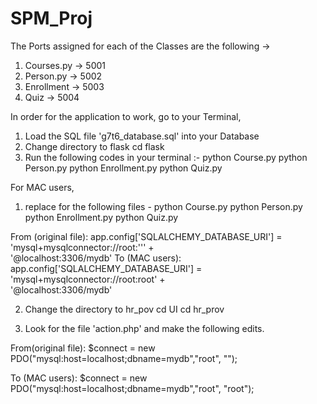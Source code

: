 # SPM_Proj



The Ports assigned for each of the Classes are the following ->
1. Courses.py -> 5001
2. Person.py -> 5002
3. Enrollment -> 5003
4. Quiz -> 5004


In order for the application to work, go to your Terminal, 
1. Load the SQL file 'g7t6_database.sql' into your Database
2. Change directory to flask 
   cd flask
3. Run the following codes in your terminal :-
    python Course.py
    python Person.py
    python Enrollment.py
    python Quiz.py


For MAC users, 

1. replace for the following files -
    python Course.py
    python Person.py
    python Enrollment.py
    python Quiz.py
    
From (original file): 
 app.config['SQLALCHEMY_DATABASE_URI'] = 'mysql+mysqlconnector://root:''' + \
                                        '@localhost:3306/mydb'
To (MAC users):
app.config['SQLALCHEMY_DATABASE_URI'] = 'mysql+mysqlconnector://root:root' + \
                                        '@localhost:3306/mydb'
                                        
2. Change the directory to hr_pov
   cd UI
   cd hr_prov
   
3. Look for the file 'action.php' and make the following edits.
   
From(original file):
   $connect = new PDO("mysql:host=localhost;dbname=mydb","root", "");
   
To (MAC users):
   $connect = new PDO("mysql:host=localhost;dbname=mydb","root", "root");

               
